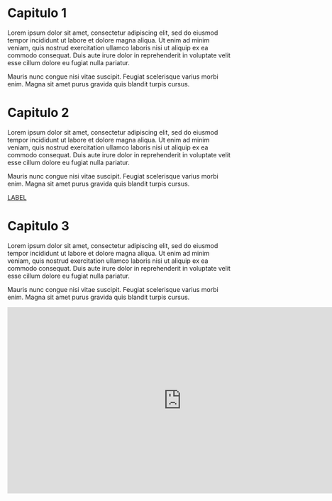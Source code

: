 # Capitulo 1

Lorem ipsum dolor sit amet, consectetur adipiscing elit, sed do eiusmod tempor incididunt ut labore et dolore magna aliqua. Ut enim ad minim veniam, quis nostrud exercitation ullamco laboris nisi ut aliquip ex ea commodo consequat. Duis aute irure dolor in reprehenderit in voluptate velit esse cillum dolore eu fugiat nulla pariatur.

Mauris nunc congue nisi vitae suscipit. Feugiat scelerisque varius morbi enim. Magna sit amet purus gravida quis blandit turpis cursus.

# Capitulo 2

Lorem ipsum dolor sit amet, consectetur adipiscing elit, sed do eiusmod tempor incididunt ut labore et dolore magna aliqua. Ut enim ad minim veniam, quis nostrud exercitation ullamco laboris nisi ut aliquip ex ea commodo consequat. Duis aute irure dolor in reprehenderit in voluptate velit esse cillum dolore eu fugiat nulla pariatur.

Mauris nunc congue nisi vitae suscipit. Feugiat scelerisque varius morbi enim. Magna sit amet purus gravida quis blandit turpis cursus.


[LABEL](https://gist.githubusercontent.com/mathlimma/5bad35f47d3e7db86b6a27079fd71ac2/raw/54395a42a67c41ce93ee95a6991e1df794568785/example.test.js ':include :type=code')

# Capitulo 3

Lorem ipsum dolor sit amet, consectetur adipiscing elit, sed do eiusmod tempor incididunt ut labore et dolore magna aliqua. Ut enim ad minim veniam, quis nostrud exercitation ullamco laboris nisi ut aliquip ex ea commodo consequat. Duis aute irure dolor in reprehenderit in voluptate velit esse cillum dolore eu fugiat nulla pariatur.

Mauris nunc congue nisi vitae suscipit. Feugiat scelerisque varius morbi enim. Magna sit amet purus gravida quis blandit turpis cursus.

<iframe width="783" height="421" src="https://www.youtube.com/embed/1-pHi9_OO6U" frameborder="0" allow="accelerometer; autoplay; encrypted-media; gyroscope; picture-in-picture" allowfullscreen></iframe>